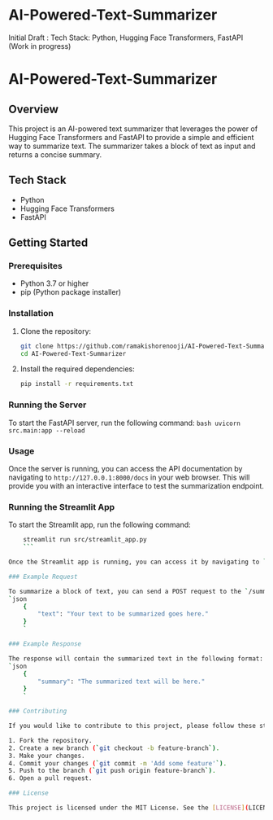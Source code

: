# AI-Powered-Text-Summarizer

Initial Draft : Tech Stack: Python, Hugging Face Transformers, FastAPI (Work in progress)

# AI-Powered-Text-Summarizer

## Overview

This project is an AI-powered text summarizer that leverages the power of Hugging Face Transformers and FastAPI to provide a simple and efficient way to summarize text. The summarizer takes a block of text as input and returns a concise summary.

## Tech Stack

- Python
- Hugging Face Transformers
- FastAPI

## Getting Started

### Prerequisites

- Python 3.7 or higher
- pip (Python package installer)

### Installation

1. Clone the repository:

   ```bash
   git clone https://github.com/ramakishorenooji/AI-Powered-Text-Summarizer.git
   cd AI-Powered-Text-Summarizer
   ```

2. Install the required dependencies:
   ```bash
   pip install -r requirements.txt
   ```

### Running the Server

To start the FastAPI server, run the following command:
`bash
    uvicorn src.main:app --reload
    `

### Usage

Once the server is running, you can access the API documentation by navigating to `http://127.0.0.1:8000/docs` in your web browser. This will provide you with an interactive interface to test the summarization endpoint.
### Running the Streamlit App

To start the Streamlit app, run the following command:
```bash
    streamlit run src/streamlit_app.py
    ```

Once the Streamlit app is running, you can access it by navigating to `http://localhost:8501` in your web browser. This will provide you with a user-friendly interface to input text and receive a summarized version of it.

### Example Request

To summarize a block of text, you can send a POST request to the `/summarize` endpoint with the following JSON payload:
`json
    {
        "text": "Your text to be summarized goes here."
    }
    `

### Example Response

The response will contain the summarized text in the following format:
`json
    {
        "summary": "The summarized text will be here."
    }
    `

### Contributing

If you would like to contribute to this project, please follow these steps:

1. Fork the repository.
2. Create a new branch (`git checkout -b feature-branch`).
3. Make your changes.
4. Commit your changes (`git commit -m 'Add some feature'`).
5. Push to the branch (`git push origin feature-branch`).
6. Open a pull request.

### License

This project is licensed under the MIT License. See the [LICENSE](LICENSE) file for more details.
